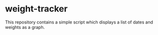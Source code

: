 # weight-tracker
This repository contains a simple script which displays a list of dates and weights as a graph.
